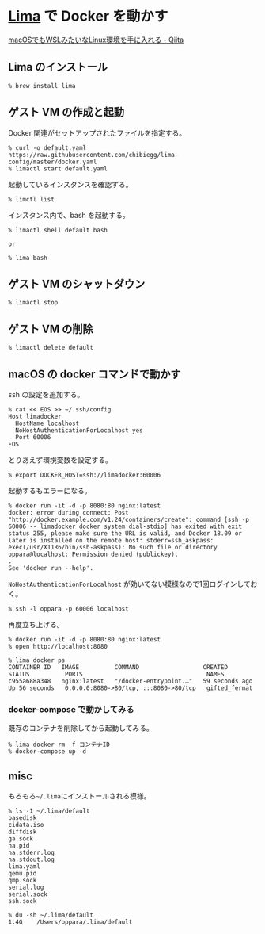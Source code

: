 # [Lima](https://github.com/lima-vm/lima) で Docker を動かす

[macOSでもWSLみたいなLinux環境を手に入れる - Qiita](https://qiita.com/chibiegg/items/eede37345f7058ce604d)


## Lima のインストール

```
% brew install lima
```

## ゲスト VM の作成と起動

Docker 関連がセットアップされたファイルを指定する。

```
% curl -o default.yaml https://raw.githubusercontent.com/chibiegg/lima-config/master/docker.yaml
% limactl start default.yaml
```

起動しているインスタンスを確認する。
```
% limctl list
```

インスタンス内で、bash を起動する。
```
% limactl shell default bash

or

% lima bash
```

## ゲスト VM のシャットダウン

```
% limactl stop
```

## ゲスト VM の削除

```
% limactl delete default
```


## macOS の docker コマンドで動かす

ssh の設定を追加する。
```
% cat << EOS >> ~/.ssh/config
Host limadocker
  HostName localhost
  NoHostAuthenticationForLocalhost yes
  Port 60006
EOS
```

とりあえず環境変数を設定する。
```
% export DOCKER_HOST=ssh://limadocker:60006
```

起動するもエラーになる。
```
% docker run -it -d -p 8080:80 nginx:latest
docker: error during connect: Post "http://docker.example.com/v1.24/containers/create": command [ssh -p 60006 -- limadocker docker system dial-stdio] has exited with exit status 255, please make sure the URL is valid, and Docker 18.09 or later is installed on the remote host: stderr=ssh_askpass: exec(/usr/X11R6/bin/ssh-askpass): No such file or directory
oppara@localhost: Permission denied (publickey).
.
See 'docker run --help'.
```

`NoHostAuthenticationForLocalhost` が効いてない模様なので1回ログインしておく。
```
% ssh -l oppara -p 60006 localhost 
```

再度立ち上げる。
```
% docker run -it -d -p 8080:80 nginx:latest
% open http://localhost:8080

% lima docker ps
CONTAINER ID   IMAGE          COMMAND                  CREATED          STATUS          PORTS                                   NAMES
c955a688a348   nginx:latest   "/docker-entrypoint.…"   59 seconds ago   Up 56 seconds   0.0.0.0:8080->80/tcp, :::8080->80/tcp   gifted_fermat
```

### docker-compose で動かしてみる

既存のコンテナを削除してから起動してみる。

```
% lima docker rm -f コンテナID
% docker-compose up -d
```

## misc

もろもろ`~/.lima`にインストールされる模様。
```
% ls -1 ~/.lima/default
basedisk
cidata.iso
diffdisk
ga.sock
ha.pid
ha.stderr.log
ha.stdout.log
lima.yaml
qemu.pid
qmp.sock
serial.log
serial.sock
ssh.sock

% du -sh ~/.lima/default
1.4G    /Users/oppara/.lima/default
```
